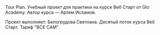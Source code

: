 Tour Plan.
Учебный проект для практики на курсе Веб Старт от Glo Academy. Автор курса — Артем Исламов.

Проект выполняет:
Белогрудова Светлана. Десятый поток курса Веб Старт. Тариф "ВСЕ САМ".
